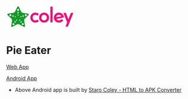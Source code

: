 ![StaroColey](https://github.com/starohub/starocoley/raw/master/resources/images/starocoley-64.png)

# Pie Eater

[Web App](https://games.softgames.com/games/pie-eater/gamesites/9837/)

[Android App](https://github.com/starohub/starocoley/raw/master/samples/pie-eater/pie-eater.apk)

* Above Android app is built by [Staro Coley - HTML to APK Converter](https://www.fiverr.com/share/Yo6LLR)
